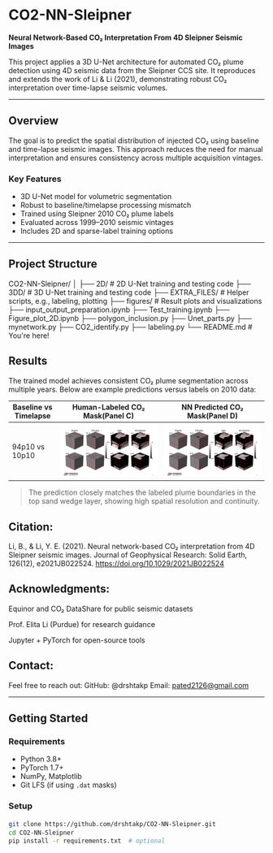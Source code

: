 # CO2-NN-Sleipner

**Neural Network-Based CO₂ Interpretation From 4D Sleipner Seismic Images**

This project applies a 3D U-Net architecture for automated CO₂ plume detection using 4D seismic data from the Sleipner CCS site. It reproduces and extends the work of Li & Li (2021), demonstrating robust CO₂ interpretation over time-lapse seismic volumes.

---

## Overview

The goal is to predict the spatial distribution of injected CO₂ using baseline and time-lapse seismic images. This approach reduces the need for manual interpretation and ensures consistency across multiple acquisition vintages.

### Key Features

- 3D U-Net model for volumetric segmentation
- Robust to baseline/timelapse processing mismatch
- Trained using Sleipner 2010 CO₂ plume labels
- Evaluated across 1999–2010 seismic vintages
- Includes 2D and sparse-label training options

---

## Project Structure

CO2-NN-Sleipner/
│
├── 2D/ # 2D U-Net training and testing code
├── 3DD/ # 3D U-Net training and testing code
├── EXTRA_FILES/ # Helper scripts, e.g., labeling, plotting
├── figures/ # Result plots and visualizations
├── input_output_preparation.ipynb
├── Test_training.ipynb
├── Figure_plot_2D.ipynb
├── polygon_inclusion.py
├── Unet_parts.py
├── mynetwork.py
├── CO2_identify.py
├── labeling.py
└── README.md # You're here!

## Results

The trained model achieves consistent CO₂ plume segmentation across multiple years. Below are example predictions versus labels on 2010 data:

| Baseline vs Timelapse | Human-Labeled CO₂ Mask(Panel C) | NN Predicted CO₂ Mask(Panel D) |
|-----------------------|------------------------|------------------------|
| 94p10 vs 10p10        | ![Label](figures/Results.png) | ![Prediction](figures/Results.png) |

> The prediction closely matches the labeled plume boundaries in the top sand wedge layer, showing high spatial resolution and continuity.

## Citation:
Li, B., & Li, Y. E. (2021). Neural network-based CO₂ interpretation from 4D Sleipner seismic images. Journal of Geophysical Research: Solid Earth, 126(12), e2021JB022524. https://doi.org/10.1029/2021JB022524

## Acknowledgments:
Equinor and CO₂ DataShare for public seismic datasets

Prof. Elita Li (Purdue) for research guidance

Jupyter + PyTorch for open-source tools

## Contact:
Feel free to reach out:
GitHub: @drshtakp
Email: pated2126@gmail.com

---

## Getting Started

### Requirements

- Python 3.8+
- PyTorch 1.7+
- NumPy, Matplotlib
- Git LFS (if using `.dat` masks)

### Setup

```bash
git clone https://github.com/drshtakp/CO2-NN-Sleipner.git
cd CO2-NN-Sleipner
pip install -r requirements.txt  # optional
